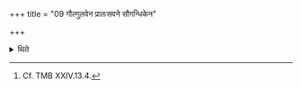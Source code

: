 +++
title = "09 गौल्गुलवेन प्रातःसवने सौगन्धिकेन"

+++

<details><summary>थिते</summary>

9. (The performers should anoint themselves) by means of the ointment of Bdelium at the morning pressing, by means of fragrant ointment at the mid-day-pressing and by means of the ointment made out of the gum of Putudru-tree at the evening pressing.[^1]  

[^1]: Cf. TMB XXIV.13.4. 
</details>
